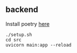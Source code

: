 ## backend

Install poetry [here](https://python-poetry.org/docs/)

```
./setup.sh
cd src
uvicorn main:app --reload
```
